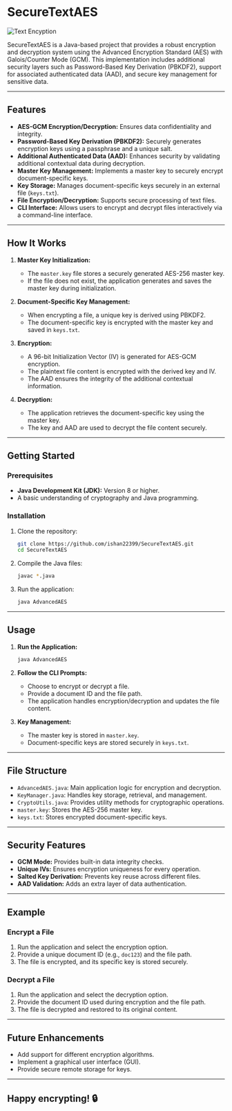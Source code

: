 # SecureTextAES

![Text Encyption](https://github.com/user-attachments/assets/e3376686-d2d3-4485-8bc2-0bbe755fbedc)


SecureTextAES is a Java-based project that provides a robust encryption and decryption system using the Advanced Encryption Standard (AES) with Galois/Counter Mode (GCM). This implementation includes additional security layers such as Password-Based Key Derivation (PBKDF2), support for associated authenticated data (AAD), and secure key management for sensitive data.

---

## Features

- **AES-GCM Encryption/Decryption:** Ensures data confidentiality and integrity.
- **Password-Based Key Derivation (PBKDF2):** Securely generates encryption keys using a passphrase and a unique salt.
- **Additional Authenticated Data (AAD):** Enhances security by validating additional contextual data during decryption.
- **Master Key Management:** Implements a master key to securely encrypt document-specific keys.
- **Key Storage:** Manages document-specific keys securely in an external file (`keys.txt`).
- **File Encryption/Decryption:** Supports secure processing of text files.
- **CLI Interface:** Allows users to encrypt and decrypt files interactively via a command-line interface.

---

## How It Works

1. **Master Key Initialization:**
   - The `master.key` file stores a securely generated AES-256 master key.
   - If the file does not exist, the application generates and saves the master key during initialization.

2. **Document-Specific Key Management:**
   - When encrypting a file, a unique key is derived using PBKDF2.
   - The document-specific key is encrypted with the master key and saved in `keys.txt`.

3. **Encryption:**
   - A 96-bit Initialization Vector (IV) is generated for AES-GCM encryption.
   - The plaintext file content is encrypted with the derived key and IV.
   - The AAD ensures the integrity of the additional contextual information.

4. **Decryption:**
   - The application retrieves the document-specific key using the master key.
   - The key and AAD are used to decrypt the file content securely.

---

## Getting Started

### Prerequisites

- **Java Development Kit (JDK):** Version 8 or higher.
- A basic understanding of cryptography and Java programming.

### Installation

1. Clone the repository:

   ```bash
   git clone https://github.com/ishan22399/SecureTextAES.git
   cd SecureTextAES
   ```

2. Compile the Java files:

   ```bash
   javac *.java
   ```

3. Run the application:

   ```bash
   java AdvancedAES
   ```

---

## Usage

1. **Run the Application:**

   ```bash
   java AdvancedAES
   ```

2. **Follow the CLI Prompts:**
   - Choose to encrypt or decrypt a file.
   - Provide a document ID and the file path.
   - The application handles encryption/decryption and updates the file content.

3. **Key Management:**
   - The master key is stored in `master.key`.
   - Document-specific keys are stored securely in `keys.txt`.

---

## File Structure

- `AdvancedAES.java`: Main application logic for encryption and decryption.
- `KeyManager.java`: Handles key storage, retrieval, and management.
- `CryptoUtils.java`: Provides utility methods for cryptographic operations.
- `master.key`: Stores the AES-256 master key.
- `keys.txt`: Stores encrypted document-specific keys.

---

## Security Features

- **GCM Mode:** Provides built-in data integrity checks.
- **Unique IVs:** Ensures encryption uniqueness for every operation.
- **Salted Key Derivation:** Prevents key reuse across different files.
- **AAD Validation:** Adds an extra layer of data authentication.

---

## Example

### Encrypt a File
1. Run the application and select the encryption option.
2. Provide a unique document ID (e.g., `doc123`) and the file path.
3. The file is encrypted, and its specific key is stored securely.

### Decrypt a File
1. Run the application and select the decryption option.
2. Provide the document ID used during encryption and the file path.
3. The file is decrypted and restored to its original content.

---

## Future Enhancements

- Add support for different encryption algorithms.
- Implement a graphical user interface (GUI).
- Provide secure remote storage for keys.

---

## Happy encrypting! 🔒
